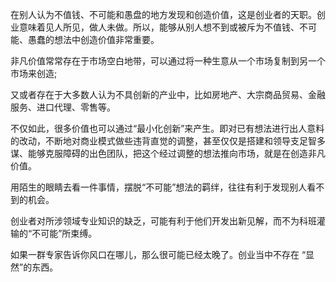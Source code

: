 在别人认为不值钱、不可能和愚盘的地方发现和创造价值，这是创业者的天职。创业意味着见人所见，做人未做。所以，能够从别人想不到或被斥为不值钱、不可能、愚蠢的想法中创造价值非常重要。

非凡价值常常存在于市场空白地带，可以通过将一种生意从一个市场复制到另一个市场来创造;

又或者存在于大多数人认为不具创新的产业中，比如房地产、大宗商品贸易、金融服务、进口代理、零售等。

不仅如此，很多价值也可以通过“最小化创新”来产生。即对已有想法进行出人意料的改动，不断地对商业模式做些违背直觉的调整，甚至仅仅是搭建和领导支足智多谋、能够克服障碍的出色团队，把这个经过调整的想法推向市场，就是在创造非凡价值。

用陌生的眼睛去看一件事情，摆脱“不可能”想法的羁绊，往往有利于发现别人看不到的机会。

创业者对所涉领域专业知识的缺乏，可能有利于他们开发出新见解，而不为科班灌输的“不可能”所束缚。

如果一群专家告诉你风口在哪儿，那么很可能已经太晚了。创业当中不存在 “显然”的东西。